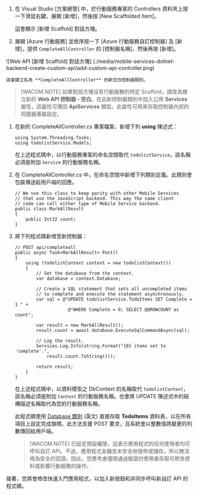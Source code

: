 1.  在 Visual Studio [方案總管] 中，於行動服務專案的 Controllers 資料夾上按一下滑鼠右鍵，展開 [新增]，然後按 [New Scaffolded Item]。

    這會顯示 [新增 Scaffold] 對話方塊。

2.  展開 [Azure 行動服務] 並依序按一下 [Azure 行動服務自訂控制器] 及 [新增]，提供 `CompleteAllController` 的 [控制器名稱]，然後再按 [新增]。

   ![Web API [新增 Scaffold] 對話方塊] (./media/mobile-services-dotnet-backend-create-custom-api/add-custom-api-controller.png)  

    這會建立名為 **CompleteAllController** 的新空白控制器類別。

> [WACOM.NOTE] 如果對話方塊沒有行動服務的特定 Scaffold，請改為建立新的 **Web API 控制器 - 空白**。在此新控制器類別中加入公用 **Services** 屬性，該屬性可傳回 **ApiServices** 類型。此屬性可用來存取控制器內部的伺服器專屬設定。

1.  在新的 CompleteAllController.cs 專案檔案，新增下列 **using** 陳述式：

        using System.Threading.Tasks;
        using todolistService.Models;

    在上述程式碼中，以行動服務專案的命名空間取代 `todolistService`，該名稱必須是附加 `Service` 的行動服務名稱。

2.  在 CompleteAllController.cs 中，在命名空間中新增下列類別定義。此類別會包裝傳送給用戶端的回應。

        // We use this class to keep parity with other Mobile Services
        // that use the JavaScript backend. This way the same client
        // code can call either type of Mobile Service backend.
        public class MarkAllResult
        {
            public Int32 count;
        }

3.  將下列程式碼新增至新控制器：

        // POST api/completeall        
        public async Task<MarkAllResult> Post()
        {
            using (todolistContext context = new todolistContext())
            {
                // Get the database from the context.
                var database = context.Database;

                // Create a SQL statement that sets all uncompleted items
                // to complete and execute the statement asynchronously.
                var sql = @"UPDATE todolistService.TodoItems SET Complete = 1 " +
                            @"WHERE Complete = 0; SELECT @@ROWCOUNT as count";

                var result = new MarkAllResult();
                result.count = await database.ExecuteSqlCommandAsync(sql);

                // Log the result.
                Services.Log.Info(string.Format("{0} items set to 'complete'.", 
                    result.count.ToString()));

                return result;
            }
        }

    在上述程式碼中，以資料模型之 DbContext 的名稱取代 `todolistContext`，該名稱必須是附加 `Context` 的行動服務名稱。也會將 UPDATE 陳述式中的結構描述名稱取代為您的行動服務名稱。

    此程式碼使用 [Database 類別][] (英文) 直接存取 **TodoItems** 資料表，以在所有項目上設定完成旗標。此方法支援 POST 要求，且系統會以整數值將變更的列數傳回給用戶端。

    > [WACOM.NOTE] 已設定預設權限，這表示應用程式的任何使用者均可呼叫自訂 API。不過，應用程式金鑰並未安全地發佈或儲存，所以無法視為安全的認證。因此，您應考慮僅限通過驗證的使用者存取可修改資料或影響行動服務的操作。

接著，您將會修改快速入門應用程式，以加入新按鈕和非同步呼叫新自訂 API 的程式碼。

 
  [Database 類別]: http://msdn.microsoft.com/en-us/library/system.data.entity.database.aspx
